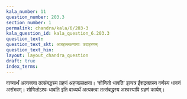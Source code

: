 ```yaml
---
kala_number: 11
question_number: 203.3
section_number: 1
permalink: chandra/kala/6/203-3
kala_question_id: kala_question_6.203.3
question_text: 
question_text_skt: अजहल्लक्षणायाः उदाहरणम्
question_text_hin: 
layout: layout_chandra_question
draft: true
index_terms:
---
```


<!-- skt-start -->
वाच्यार्थं अत्यक्त्वा तत्संबद्धस्य ग्रहणं अहजल्लक्षणा। ‘शोणितो धावति’ इत्यत्र ईशद्रक्तस्य वर्णस्य धावनं असंभवम्। शोणितोऽश्वः धावति इति वाच्यर्थं अत्यक्त्वा तत्संबद्धस्य अश्वस्यापि ग्रहणं कार्यम्।
<!-- skt-end -->

<!-- eng-start -->
<!-- eng-end -->

